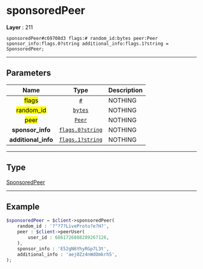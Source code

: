 # sponsoredPeer

**Layer** : 211

```tl
sponsoredPeer#c69708d3 flags:# random_id:bytes peer:Peer sponsor_info:flags.0?string additional_info:flags.1?string = SponsoredPeer;
```

---

## Parameters

| Name | Type | Description |
| :---: | :---: | :--- |
| <mark>flags</mark> | [`#`](type/#) | NOTHING |
| <mark>random_id</mark> | [`bytes`](type/bytes) | NOTHING |
| <mark>peer</mark> | [`Peer`](type/Peer) | NOTHING |
| **sponsor_info** | [`flags.0?string`](type/string) | NOTHING |
| **additional_info** | [`flags.1?string`](type/string) | NOTHING |

---

## Type

[SponsoredPeer](type/SponsoredPeer)

---

## Example

```php
$sponsoredPeer = $client->sponsoredPeer(
	random_id : '?"?7?LiveProto?e?H?',
	peer : $client->peerUser(
		user_id : 6861726888289267126,
	),
	sponsor_info : 'E52gN6YhyRGp7L3t',
	additional_info : 'aej0Zz4nWdOmkrh5',
);
```